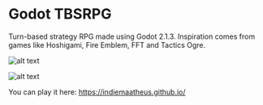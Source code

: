 # Godot TBSRPG
Turn-based strategy RPG made using Godot 2.1.3. Inspiration comes from games like Hoshigami, Fire Emblem, FFT and Tactics Ogre.

![alt text](https://image.prntscr.com/image/3a54ce3b72384cd49514c5cf580e7d44.png)

![alt text](https://image.prntscr.com/image/e4da2a6edf95480788af61c3b34d37d0.png)

You can play it here: https://indiemaatheus.github.io/
